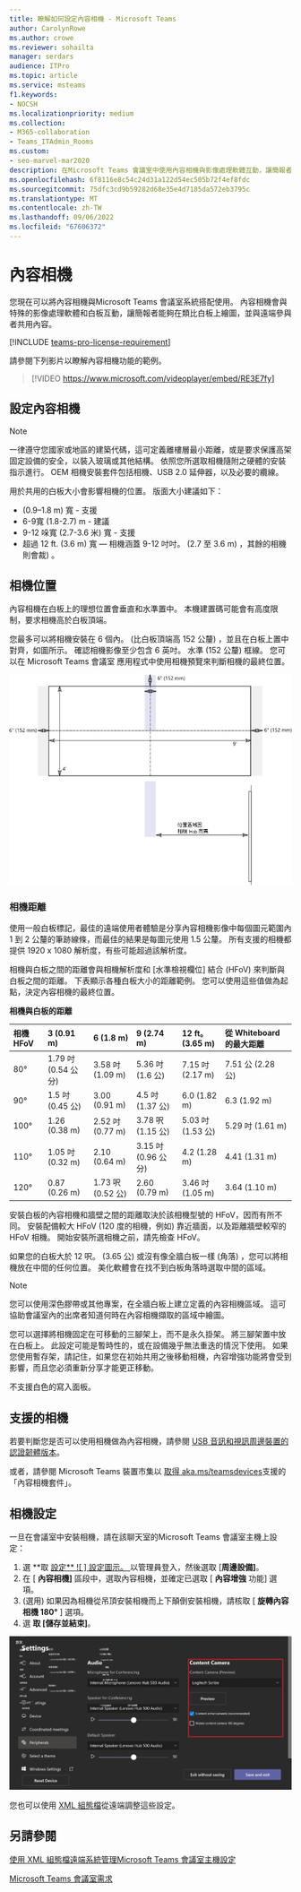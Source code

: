```yaml
---
title: 瞭解如何設定內容相機 - Microsoft Teams
author: CarolynRowe
ms.author: crowe
ms.reviewer: sohailta
manager: serdars
audience: ITPro
ms.topic: article
ms.service: msteams
f1.keywords:
- NOCSH
ms.localizationpriority: medium
ms.collection:
- M365-collaboration
- Teams_ITAdmin_Rooms
ms.custom:
- seo-marvel-mar2020
description: 在Microsoft Teams 會議室中使用內容相機與影像處理軟體互動，讓簡報者能夠在類比白板上繪圖。
ms.openlocfilehash: 6f8116e8c54c24d31a122d54ec505b72f4ef8fdc
ms.sourcegitcommit: 75dfc3cd9b59282d68e35e4d7185da572eb3795c
ms.translationtype: MT
ms.contentlocale: zh-TW
ms.lasthandoff: 09/06/2022
ms.locfileid: "67606372"
---
```

# <a name="content-cameras"></a>內容相機

您現在可以將內容相機與Microsoft Teams 會議室系統搭配使用。 內容相機會與特殊的影像處理軟體和白板互動，讓簡報者能夠在類比白板上繪圖，並與遠端參與者共用內容。

[!INCLUDE [teams-pro-license-requirement](../includes/teams-pro-license-requirement.md)]

請參閱下列影片以瞭解內容相機功能的範例。

> [!VIDEO https://www.microsoft.com/videoplayer/embed/RE3E7fy]

## <a name="set-up-a-content-camera"></a>設定內容相機

> [!NOTE]
> 一律遵守您國家或地區的建築代碼，這可定義離樓層最小距離，或是要求保護高架固定設備的安全，以裝入玻璃或其他結構。 依照您所選取相機隨附之硬體的安裝指示進行。 OEM 相機安裝套件包括相機、USB 2.0 延伸器，以及必要的纜線。

用於共用的白板大小會影響相機的位置。 版面大小建議如下：

-  (0.9–1.8 m) 寬 - 支援
- 6-9寬 (1.8-2.7) m - 建議
- 9-12 哚寬 (2.7-3.6 米) 寬 - 支援
- 超過 12 ft. (3.6 m) 寬 — 相機涵蓋 9-12 吋吋。 (2.7 至 3.6 m) ，其餘的相機則會裁) 。

## <a name="camera-location"></a>相機位置

內容相機在白板上的理想位置會垂直和水準置中。 本機建置碼可能會有高度限制，要求相機高於白板頂端。

您最多可以將相機安裝在 6 個內。  (比白板頂端高 152 公釐) ，並且在白板上置中對齊，如圖所示。 確認相機影像至少包含 6 英吋。 水準 (152 公釐) 框線。 您可以在 Microsoft Teams 會議室 應用程式中使用相機預覽來判斷相機的最終位置。

![內容相機位置圖表。](../media/Magic-whiteboard.png)

### <a name="camera-distances"></a>相機距離

使用一般白板標記，最佳的遠端使用者體驗是分享內容相機影像中每個圖元範圍內 1 到 2 公釐的筆跡線條，而最佳的結果是每圖元使用 1.5 公釐。 所有支援的相機都提供 1920 x 1080 解析度，有些可能超過該解析度。

相機與白板之間的距離會與相機解析度和 [水準檢視欄位] 結合 (HFoV) 來判斷與白板之間的距離。 下表顯示各種白板大小的距離範例。 您可以使用這些值做為起點，決定內容相機的最終位置。

**相機與白板的距離**

| 相機 HFoV |3 (0.91 m)      | 6 (1.8 m)     | 9 (2.74 m)         |12 ft。 (3.65 m)          | 從 Whiteboard 的最大距離  |
|:---         |:---               |:---                |:---                 |:---             | :--- |
| 80°         | 1.79 吋 (0.54 公分)  | 3.58 吋 (1.09 m)   | 5.36 吋 (1.6 公)     |7.15 吋 (2.17 m)  |7.51 公 (2.28 公)  |
| 90°         | 1.5 吋 (0.45 公)  | 3.00 (0.91 m)    | 4.5 吋 (1.37 公)     |6.0 (1.82 m)     |6.3 (1.92 m)  |
| 100°        | 1.26 (0.38 m) | 2.52 吋 (0.77 m)    | 3.78 呎 (1.15 公)    |5.03 吋 (1.53 公)    |5.29 吋 (1.61 m)  |
| 110°        | 1.05 吋 (0.32 m) | 2.10 (0.64 m)    | 3.15 吋 (0.96 公分)    |4.2 (1.28 m)     |4.41 (1.31 m)  |
| 120°        | 0.87 (0.26 m) | 1.73 呎 (0.52 公)    | 2.60 (0.79 m)    |3.46 吋 (1.05 m)    |3.64 (1.10 m)  |
             

安裝白板的內容相機和牆壁之間的距離取決於該相機型號的 HFoV，因而有所不同。 安裝配備較大 HFoV (120 度的相機，例如) 靠近牆面，以及距離牆壁較窄的 HFoV 相機。 開始安裝所選相機之前，請先檢查 HFoV。

如果您的白板大於 12 呎。 (3.65 公) 或沒有像全牆白板一樣 (角落) ，您可以將相機放在中間的任何位置。 美化軟體會在找不到白板角落時選取中間的區域。

> [!NOTE]
> 您可以使用深色膠帶或其他專案，在全牆白板上建立定義的內容相機區域。 這可協助會議室內的出席者知道何時在內容相機擷取的區域中繪圖。
>
> 您可以選擇將相機固定在可移動的三腳架上，而不是永久掛架。 將三腳架置中放在白板上。 此設定可能是暫時性的，或在設備幾乎無法重迭的情況下使用。 如果您使用暫存架，請記住，如果您在初始共用之後移動相機，內容增強功能將會受到影響，而且您必須重新分享才能更正移動。
>
> 不支援白色的寫入面板。

## <a name="supported-cameras"></a>支援的相機

若要判斷您是否可以使用相機做為內容相機，請參閱 [USB 音訊和視訊周邊裝置的認證韌體版本](requirements.md#certified-firmware-versions-for-usb-audio-and-video-peripherals)。

或者，請參閱 Microsoft Teams 裝置市集以 [取得 aka.ms/teamsdevices](https://aka.ms/teamsdevices)支援的「內容相機套件」。

## <a name="camera-settings"></a>相機設定

一旦在會議室中安裝相機，請在該聊天室的Microsoft Teams 會議室主機上設定：

1. 選 **取 [設定** ![ ] 設定圖示。 ](../media/70f1b43f-16d6-4172-9139-71d845c4ed5c.png) 以管理員登入，然後選取 [**周邊設備]**。
2. 在 [ **內容相機]** 區段中，選取內容相機，並確定已選取 [ **內容增強** 功能] 選項。
3.  (選用) 如果因為相機從吊頂安裝相機而上下顛倒安裝相機，請核取 [ **旋轉內容相機 180°** ] 選項。
4. 選 **取 [儲存並結束]**。

![內容相機設定。](../media/content-camera1.png)

您也可以使用 [XML 組態檔](xml-config-file.md)從遠端調整這些設定。

## <a name="see-also"></a>另請參閱

[使用 XML 組態檔遠端系統管理Microsoft Teams 會議室主機設定](xml-config-file.md)

[Microsoft Teams 會議室需求](requirements.md)


